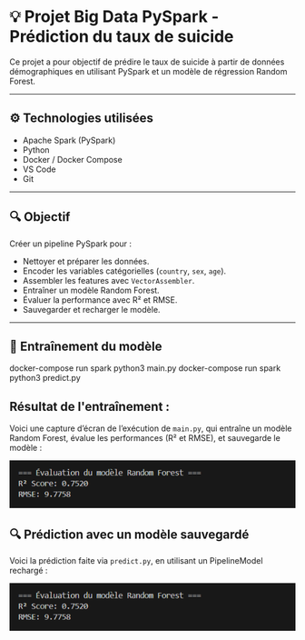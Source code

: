 # 💡 Projet Big Data PySpark - Prédiction du taux de suicide

Ce projet a pour objectif de prédire le taux de suicide à partir de données démographiques en utilisant PySpark et un modèle de régression Random Forest.

---

## ⚙️ Technologies utilisées

- Apache Spark (PySpark)
- Python 
- Docker / Docker Compose
- VS Code
- Git

---



## 🔍 Objectif

Créer un pipeline PySpark pour :

- Nettoyer et préparer les données.
- Encoder les variables catégorielles (`country`, `sex`, `age`).
- Assembler les features avec `VectorAssembler`.
- Entraîner un modèle Random Forest.
- Évaluer la performance avec R² et RMSE.
- Sauvegarder et recharger le modèle.

---

## 🚀 Entraînement du modèle

docker-compose run spark python3 main.py
docker-compose run spark python3 predict.py


## Résultat de l'entraînement :
Voici une capture d’écran de l’exécution de `main.py`, qui entraîne un modèle Random Forest, évalue les performances (R² et RMSE), et sauvegarde le modèle :

![Entraînement du modèle](images/capture-main.png)

## 🔍 Prédiction avec un modèle sauvegardé

Voici la prédiction faite via `predict.py`, en utilisant un PipelineModel rechargé :

![Prédiction du modèle](images/capture-main.png)